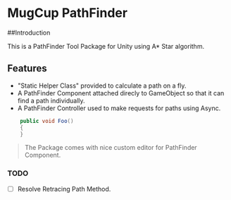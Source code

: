 # MugCup PathFinder

##Introduction

<p>
This is a PathFinder Tool Package for Unity using A* Star algorithm.
</p>

## Features
<ul>
    <li>"Static Helper Class" provided to calculate a path on a fly.</li>
    <li>A PathFinder Component attached direcly to GameObject so that it can find a path individually.</li>
    <li>A PathFinder Controller used to make requests for paths using Async.</li>
</ul>

```csharp
    public void Foo()
    {
    }
```




<p>

>The Package comes with nice custom editor for PathFinder Component.

</p>

### TODO

- [ ] Resolve Retracing Path Method.
